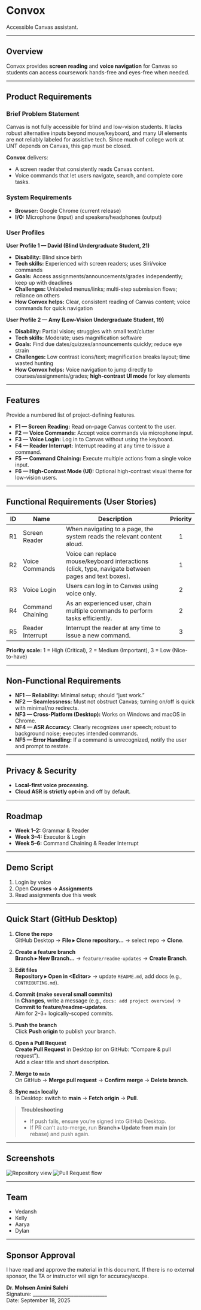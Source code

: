 # Convox
Accessible Canvas assistant.

---

## Overview
Convox provides **screen reading** and **voice navigation** for Canvas so students can access coursework hands-free and eyes-free when needed.

---

## Product Requirements

### Brief Problem Statement
Canvas is not fully accessible for blind and low-vision students. It lacks robust alternative inputs beyond mouse/keyboard, and many UI elements are not reliably labeled for assistive tech. Since much of college work at UNT depends on Canvas, this gap must be closed.

**Convox** delivers:
- A screen reader that consistently reads Canvas content.
- Voice commands that let users navigate, search, and complete core tasks.

### System Requirements
- **Browser:** Google Chrome (current release)
- **I/O:** Microphone (input) and speakers/headphones (output)

### User Profiles

**User Profile 1 — David (Blind Undergraduate Student, 21)**
- **Disability:** Blind since birth  
- **Tech skills:** Experienced with screen readers; uses Siri/voice commands  
- **Goals:** Access assignments/announcements/grades independently; keep up with deadlines  
- **Challenges:** Unlabeled menus/links; multi-step submission flows; reliance on others  
- **How Convox helps:** Clear, consistent reading of Canvas content; voice commands for quick navigation

**User Profile 2 — Amy (Low-Vision Undergraduate Student, 19)**
- **Disability:** Partial vision; struggles with small text/clutter  
- **Tech skills:** Moderate; uses magnification software  
- **Goals:** Find due dates/quizzes/announcements quickly; reduce eye strain  
- **Challenges:** Low contrast icons/text; magnification breaks layout; time wasted hunting  
- **How Convox helps:** Voice navigation to jump directly to courses/assignments/grades; **high-contrast UI mode** for key elements

---

## Features
Provide a numbered list of project-defining features.

- **F1 — Screen Reading:** Read on-page Canvas content to the user.
- **F2 — Voice Commands:** Accept voice commands via microphone input.
- **F3 — Voice Login:** Log in to Canvas without using the keyboard.
- **F4 — Reader Interrupt:** Interrupt reading at any time to issue a command.
- **F5 — Command Chaining:** Execute multiple actions from a single voice input.
- **F6 — High-Contrast Mode (UI):** Optional high-contrast visual theme for low-vision users.

---

## Functional Requirements (User Stories)

| ID  | Name              | Description                                                                                          | Priority |
|-----|-------------------|------------------------------------------------------------------------------------------------------|:--------:|
| R1  | Screen Reader     | When navigating to a page, the system reads the relevant content aloud.                             |    1     |
| R2  | Voice Commands    | Voice can replace mouse/keyboard interactions (click, type, navigate between pages and text boxes). |    1     |
| R3  | Voice Login       | Users can log in to Canvas using voice only.                                                         |    2     |
| R4  | Command Chaining  | As an experienced user, chain multiple commands to perform tasks efficiently.                       |    2     |
| R5  | Reader Interrupt  | Interrupt the reader at any time to issue a new command.                                             |    3     |

**Priority scale:** 1 = High (Critical), 2 = Medium (Important), 3 = Low (Nice-to-have)

---

## Non-Functional Requirements
- **NF1 — Reliability:** Minimal setup; should “just work.”
- **NF2 — Seamlessness:** Must not obstruct Canvas; turning on/off is quick with minimal/no redirects.
- **NF3 — Cross-Platform (Desktop):** Works on Windows and macOS in Chrome.
- **NF4 — ASR Accuracy:** Clearly recognizes user speech; robust to background noise; executes intended commands.
- **NF5 — Error Handling:** If a command is unrecognized, notify the user and prompt to restate.

---

## Privacy & Security
- **Local-first voice processing.**  
- **Cloud ASR is strictly opt-in** and off by default.

---

## Roadmap
- **Week 1–2:** Grammar & Reader  
- **Week 3–4:** Executor & Login  
- **Week 5–6:** Command Chaining & Reader Interrupt

---

## Demo Script
1. Login by voice  
2. Open **Courses → Assignments**  
3. Read assignments due this week

---

## Quick Start (GitHub Desktop)

1. **Clone the repo**  
   GitHub Desktop → **File ▸ Clone repository…** → select repo → **Clone**.

2. **Create a feature branch**  
   **Branch ▸ New Branch…** → `feature/readme-updates` → **Create Branch**.

3. **Edit files**  
   **Repository ▸ Open in &lt;Editor&gt;** → update `README.md`, add docs (e.g., `CONTRIBUTING.md`).

4. **Commit (make several small commits)**  
   In **Changes**, write a message (e.g., `docs: add project overview`) → **Commit to feature/readme-updates**.  
   Aim for 2–3+ logically-scoped commits.

5. **Push the branch**  
   Click **Push origin** to publish your branch.

6. **Open a Pull Request**  
   **Create Pull Request** in Desktop (or on GitHub: “Compare & pull request”).  
   Add a clear title and short description.

7. **Merge to `main`**  
   On GitHub → **Merge pull request** → **Confirm merge** → **Delete branch**.

8. **Sync `main` locally**  
   In Desktop: switch to **main** → **Fetch origin** → **Pull**.

> **Troubleshooting**
> - If push fails, ensure you’re signed into GitHub Desktop.
> - If PR can’t auto-merge, run **Branch ▸ Update from main** (or rebase) and push again.

---

## Screenshots
![Repository view](assets/screenshot-1.png)
![Pull Request flow](assets/screenshot-2.png)

---

## Team
- Vedansh
- Kelly
- Aarya
- Dylan

---

## Sponsor Approval
I have read and approve the material in this document. If there is no external sponsor, the TA or instructor will sign for accuracy/scope.

**Dr. Mohsen Amini Salehi**  
Signature: _______________________________  
Date: September 18, 2025
